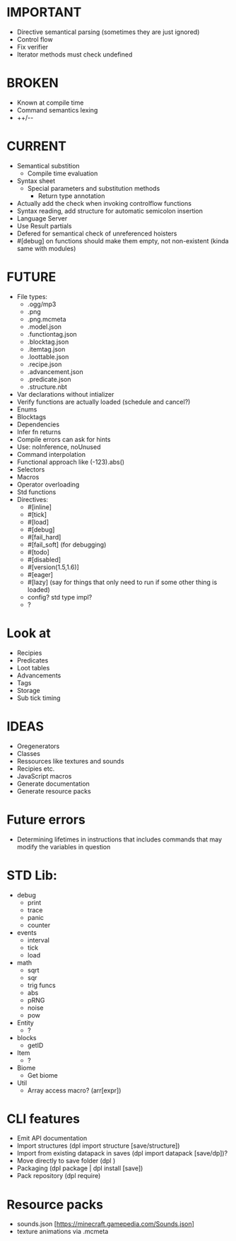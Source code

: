 # IMPORTANT
- Directive semantical parsing (sometimes they are just ignored)
- Control flow
- Fix verifier
- Iterator methods must check undefined

# BROKEN
- Known at compile time
- Command semantics lexing
- ++/--

# CURRENT
- Semantical substition
  - Compile time evaluation
- Syntax sheet
  - Special parameters and substitution methods
	- Return type annotation
- Actually add the check when invoking controlflow functions
- Syntax reading, add structure for automatic semicolon insertion
- Language Server
- Use Result partials
- Defered for semantical check of unreferenced hoisters
- #[debug] on functions should make them empty, not non-existent (kinda same with modules)

# FUTURE
- File types:
	- .ogg/mp3
	- .png
	- .png.mcmeta
	- .model.json
	- .functiontag.json
	- .blocktag.json
	- .itemtag.json
	- .loottable.json
	- .recipe.json
	- .advancement.json
	- .predicate.json
	- .structure.nbt
- Var declarations without intializer
- Verify functions are actually loaded (schedule and cancel?)
- Enums
- Blocktags
- Dependencies
- Infer fn returns
- Compile errors can ask for hints
- Use: noInference, noUnused
- Command interpolation
- Functional approach like (-123).abs()
- Selectors
- Macros
- Operator overloading
- Std functions
- Directives:
	- #[inline]
	- #[tick]
	- #[load]
	- #[debug]
	- #[fail_hard]
	- #[fail_soft] (for debugging)
	- #[todo]
	- #[disabled]
	- #[version(1.5,1.6)]
	- #[eager]
	- #[lazy] (say for things that only need to run if some other thing is loaded)
	- config? std type impl?
	- ?

# Look at
- Recipies
- Predicates
- Loot tables
- Advancements
- Tags
- Storage
- Sub tick timing

# IDEAS
- Oregenerators
- Classes
- Ressources like textures and sounds
- Recipies etc.
- JavaScript macros
- Generate documentation
- Generate resource packs

# Future errors
- Determining lifetimes in instructions that includes commands that
  may modify the variables in question

# STD Lib:
- debug
	- print
	- trace
	- panic
	- counter
- events
	- interval
	- tick
	- load
- math
	- sqrt
	- sqr
	- trig funcs
	- abs
	- pRNG
	- noise
	- pow
- Entity
	- ?
- blocks
	- getID
- Item
	- ?
- Biome
	- Get biome
- Util
	- Array access macro? (arr[expr])

# CLI features
- Emit API documentation
- Import structures (dpl import structure [save/structure])
- Import from existing datapack in saves (dpl import datapack [save/dp])?
- Move directly to save folder (dpl )
- Packaging (dpl package | dpl install [save])
- Pack repository (dpl require)

# Resource packs
- sounds.json [https://minecraft.gamepedia.com/Sounds.json]
- texture animations via .mcmeta